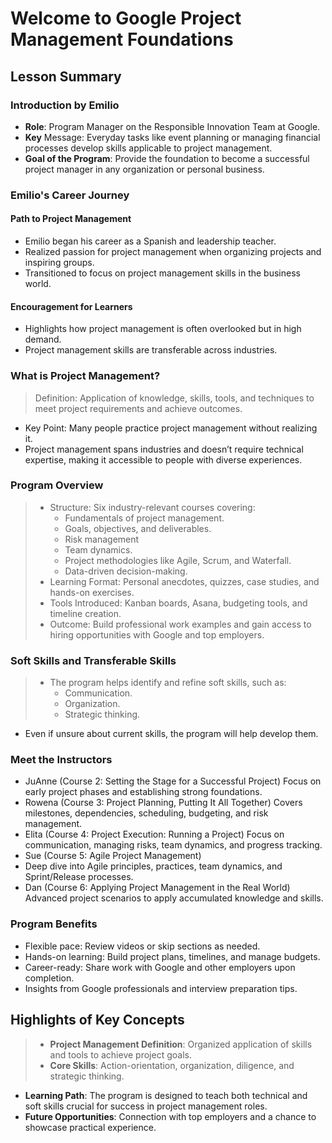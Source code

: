 # Welcome to Google Project Management Foundations
## Lesson Summary
### Introduction by Emilio
- **Role**: Program Manager on the Responsible Innovation Team at Google.
- **Key** Message: Everyday tasks like event planning or managing financial processes develop skills applicable to project management.
- **Goal of the Program**: Provide the foundation to become a successful project manager in any organization or personal business.

### Emilio's Career Journey
#### Path to Project Management
- Emilio began his career as a Spanish and leadership teacher.
- Realized passion for project management when organizing projects and inspiring groups.
-  Transitioned to focus on project management skills in the business world.
#### Encouragement for Learners
- Highlights how project management is often overlooked but in high demand.
- Project management skills are transferable across industries.
### What is Project Management?
> Definition: Application of knowledge, skills, tools, and techniques to meet project requirements and achieve outcomes.
- Key Point: Many people practice project management without realizing it.
- Project management spans industries and doesn’t require technical expertise, making it accessible to people with diverse experiences.
### Program Overview
> - Structure: Six industry-relevant courses covering:
>    - Fundamentals of project management.
>    - Goals, objectives, and deliverables.
>    - Risk management 
>    - Team dynamics.
>    - Project methodologies like Agile, Scrum, and Waterfall.
>    - Data-driven decision-making.
> - Learning Format: Personal anecdotes, quizzes, case studies, and hands-on exercises.
> - Tools Introduced: Kanban boards, Asana, budgeting tools, and timeline creation.
> - Outcome: Build professional work examples and gain access to hiring opportunities with Google and top employers.

### Soft Skills and Transferable Skills
> - The program helps identify and refine soft skills, such as:
>     - Communication.
>     - Organization.
>     - Strategic thinking.
- Even if unsure about current skills, the program will help develop them.
### Meet the Instructors
- JuAnne (Course 2: Setting the Stage for a Successful Project)
Focus on early project phases and establishing strong foundations.
- Rowena (Course 3: Project Planning, Putting It All Together)
Covers milestones, dependencies, scheduling, budgeting, and risk management.
- Elita (Course 4: Project Execution: Running a Project)
Focus on communication, managing risks, team dynamics, and progress tracking.
- Sue (Course 5: Agile Project Management)
- Deep dive into Agile principles, practices, team dynamics, and Sprint/Release processes.
- Dan (Course 6: Applying Project Management in the Real World)
Advanced project scenarios to apply accumulated knowledge and skills.
### Program Benefits
- Flexible pace: Review videos or skip sections as needed.
- Hands-on learning: Build project plans, timelines, and manage budgets.
- Career-ready: Share work with Google and other employers upon completion.
- Insights from Google professionals and interview preparation tips.

## Highlights of Key Concepts
> - **Project Management Definition**: Organized application of skills and tools to achieve project goals.
> - **Core Skills**: Action-orientation, organization, diligence, and strategic thinking.
- **Learning Path**: The program is designed to teach both technical and soft skills crucial for success in project management roles.
- **Future Opportunities**: Connection with top employers and a chance to showcase practical experience.
